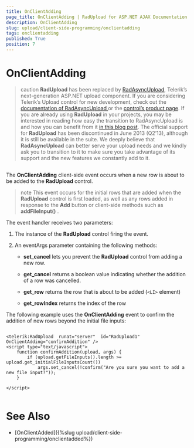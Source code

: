 ```yaml
---
title: OnClientAdding
page_title: OnClientAdding | RadUpload for ASP.NET AJAX Documentation
description: OnClientAdding
slug: upload/client-side-programming/onclientadding
tags: onclientadding
published: True
position: 7
---
```


# OnClientAdding



>caution  **RadUpload** has been replaced by [RadAsyncUpload](http://demos.telerik.com/aspnet-ajax/asyncupload/examples/overview/defaultcs.aspx), Telerik’s next-generation ASP.NET upload component. If you are considering Telerik’s Upload control for new development, check out the [documentation of RadAsyncUpload ](http://www.telerik.com/help/aspnet-ajax/asyncupload-overview.html) or the [control’s product page](http://www.telerik.com/products/aspnet-ajax/asyncupload.aspx). If you are already using **RadUpload** in your projects, you may be interested in reading how easy the transition to RadAsyncUpload is and how you can benefit from it [in this blog post](http://blogs.telerik.com/blogs/12-12-05/the-case-of-telerik-s-new-old-asp.net-ajax-upload-control-radasyncupload). The official support for **RadUpload** has been discontinued in June 2013 (Q2’13), although it is still be available in the suite. We deeply believe that **RadAsyncUpload** can better serve your upload needs and we kindly ask you to transition to it to make sure you take advantage of its support and the new features we constantly add to it.
>


## 

The **OnClientAdding** client-side event occurs when a new row is about to be added to the **RadUpload** control.

>note This event occurs for the initial rows that are added when the **RadUpload** control is first loaded, as well as any rows added in response to the **Add** button or client-side methods such as **addFileInput()** .
>


The event handler receives two parameters:

1. The instance of the **RadUpload** control firing the event.

1. An eventArgs parameter containing the following methods:

	* **set_cancel** lets you prevent the **RadUpload** control from adding a new row.

	* **get_cancel** returns a boolean value indicating whether the addition of a row was cancelled.

	* **get_row** returns the row that is about to be added (`<LI>` element)

	* **get_rowIndex** returns the index of the row

The following example uses the **OnClientAdding** event to confirm the addition of new rows beyond the initial file inputs:

````ASPNET
	     
<telerik:RadUpload  runat="server"  id="RadUpload1"  OnClientAdding="confirmAddition" />
<script type="text/javascript">
    function confirmAddition(upload, args) {
        if (upload.getFileInputs().length >= upload.get_initialFileInputsCount())
            args.set_cancel(!confirm("Are you sure you want to add a new file input?"));
    } 

</script>
				
````



# See Also

 * [OnClientAdded]({%slug upload/client-side-programming/onclientadded%})
